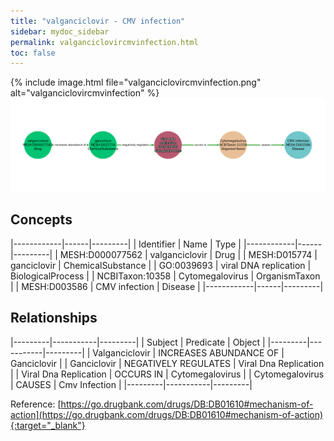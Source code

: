 ```yaml
---
title: "valganciclovir - CMV infection"
sidebar: mydoc_sidebar
permalink: valganciclovircmvinfection.html
toc: false 
---
```


{% include image.html file="valganciclovircmvinfection.png" alt="valganciclovircmvinfection" %}![Path Visualization](/images/valganciclovircmvinfection.png)

## Concepts

|------------|------|---------|
| Identifier | Name | Type    |
|------------|------|---------|
| MESH:D000077562 | valganciclovir | Drug |
| MESH:D015774 | ganciclovir | ChemicalSubstance |
| GO:0039693 | viral DNA replication | BiologicalProcess |
| NCBITaxon:10358 | Cytomegalovirus | OrganismTaxon |
| MESH:D003586 | CMV infection | Disease |
|------------|------|---------|

## Relationships

|---------|-----------|---------|
| Subject | Predicate | Object  |
|---------|-----------|---------|
| Valganciclovir | INCREASES ABUNDANCE OF | Ganciclovir |
| Ganciclovir | NEGATIVELY REGULATES | Viral Dna Replication |
| Viral Dna Replication | OCCURS IN | Cytomegalovirus |
| Cytomegalovirus | CAUSES | Cmv Infection |
|---------|-----------|---------|

Reference: [https://go.drugbank.com/drugs/DB:DB01610#mechanism-of-action](https://go.drugbank.com/drugs/DB:DB01610#mechanism-of-action){:target="_blank"}